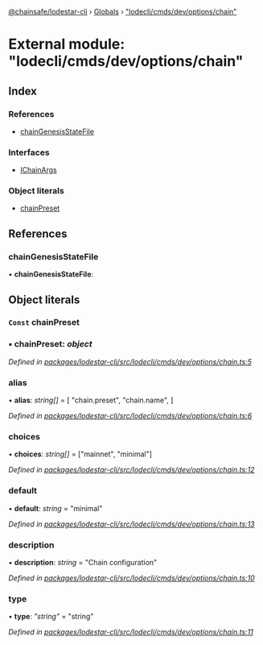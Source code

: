 [@chainsafe/lodestar-cli](../README.md) › [Globals](../globals.md) › ["lodecli/cmds/dev/options/chain"](_lodecli_cmds_dev_options_chain_.md)

# External module: "lodecli/cmds/dev/options/chain"

## Index

### References

* [chainGenesisStateFile](_lodecli_cmds_dev_options_chain_.md#chaingenesisstatefile)

### Interfaces

* [IChainArgs](../interfaces/_lodecli_cmds_dev_options_chain_.ichainargs.md)

### Object literals

* [chainPreset](_lodecli_cmds_dev_options_chain_.md#const-chainpreset)

## References

###  chainGenesisStateFile

• **chainGenesisStateFile**:

## Object literals

### `Const` chainPreset

### ▪ **chainPreset**: *object*

*Defined in [packages/lodestar-cli/src/lodecli/cmds/dev/options/chain.ts:5](https://github.com/ChainSafe/lodestar/blob/f41191172/packages/lodestar-cli/src/lodecli/cmds/dev/options/chain.ts#L5)*

###  alias

• **alias**: *string[]* = [
    "chain.preset",
    "chain.name",
  ]

*Defined in [packages/lodestar-cli/src/lodecli/cmds/dev/options/chain.ts:6](https://github.com/ChainSafe/lodestar/blob/f41191172/packages/lodestar-cli/src/lodecli/cmds/dev/options/chain.ts#L6)*

###  choices

• **choices**: *string[]* = ["mainnet", "minimal"]

*Defined in [packages/lodestar-cli/src/lodecli/cmds/dev/options/chain.ts:12](https://github.com/ChainSafe/lodestar/blob/f41191172/packages/lodestar-cli/src/lodecli/cmds/dev/options/chain.ts#L12)*

###  default

• **default**: *string* = "minimal"

*Defined in [packages/lodestar-cli/src/lodecli/cmds/dev/options/chain.ts:13](https://github.com/ChainSafe/lodestar/blob/f41191172/packages/lodestar-cli/src/lodecli/cmds/dev/options/chain.ts#L13)*

###  description

• **description**: *string* = "Chain configuration"

*Defined in [packages/lodestar-cli/src/lodecli/cmds/dev/options/chain.ts:10](https://github.com/ChainSafe/lodestar/blob/f41191172/packages/lodestar-cli/src/lodecli/cmds/dev/options/chain.ts#L10)*

###  type

• **type**: *"string"* = "string"

*Defined in [packages/lodestar-cli/src/lodecli/cmds/dev/options/chain.ts:11](https://github.com/ChainSafe/lodestar/blob/f41191172/packages/lodestar-cli/src/lodecli/cmds/dev/options/chain.ts#L11)*
